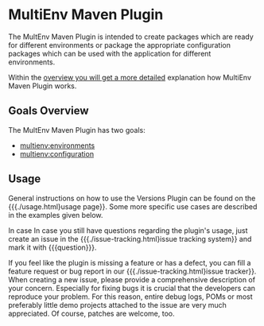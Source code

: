 MultiEnv Maven Plugin
=====================


  The MultEnv Maven Plugin is intended to create packages which are ready for different
  environments or package the appropriate configuration packages which can be used
  with the application for different environments.

  Within the [overview you will get a more detailed](./overview.html) explanation how 
  MultiEnv Maven Plugin works.

Goals Overview
--------------

  The MultEnv Maven Plugin has two goals:

  * [multienv:environments](./environments-mojo.html)
  * [multienv:configuration](./configuration-mojo.html)

Usage
-----

  General instructions on how to use the Versions Plugin can be found on the 
  {{{./usage.html}usage page}}. Some more
  specific use cases are described in the examples given below. 

  In case 
  In case you still have questions regarding the plugin's usage, just create
  an issue in the {{{./issue-tracking.html}issue tracking system}} and mark it with {{{question}}}.

  If you feel like the plugin is missing a feature or has a defect, you can fill a feature request 
  or bug report in our {{{./issue-tracking.html}issue tracker}}. When creating a new issue, please 
  provide a comprehensive description of your concern. Especially for fixing bugs it is 
  crucial that the developers can reproduce your problem. For this reason, entire debug logs, POMs 
  or most preferably little demo projects attached to the issue are very much appreciated.
  Of course, patches are welcome, too. 
